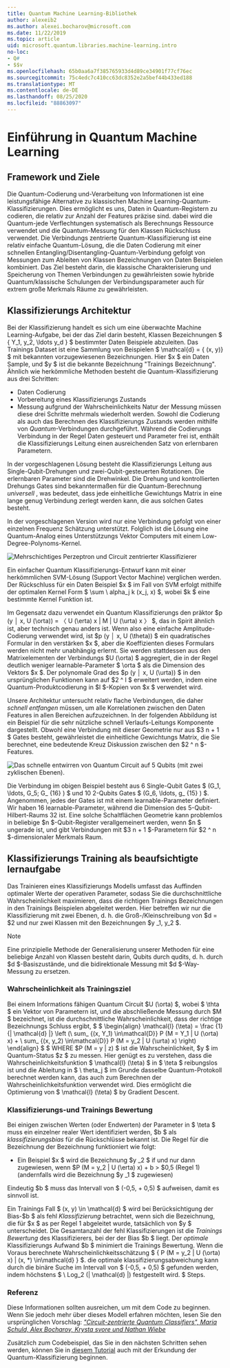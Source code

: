 ```yaml
---
title: Quantum Machine Learning-Bibliothek
author: alexeib2
ms.author: alexei.bocharov@microsoft.com
ms.date: 11/22/2019
ms.topic: article
uid: microsoft.quantum.libraries.machine-learning.intro
no-loc:
- Q#
- $$v
ms.openlocfilehash: 65b0aa6a7f385765933d4d89ce34901f77cf76ec
ms.sourcegitcommit: 75c4edc7c410cc63dc8352e2a5bef44b433ed188
ms.translationtype: MT
ms.contentlocale: de-DE
ms.lasthandoff: 08/25/2020
ms.locfileid: "88863097"
---
```

# <a name="introduction-to-quantum-machine-learning"></a>Einführung in Quantum Machine Learning

## <a name="framework-and-goals"></a>Framework und Ziele

Die Quantum-Codierung und-Verarbeitung von Informationen ist eine leistungsfähige Alternative zu klassischen Machine Learning-Quantum-Klassifizierungen. Dies ermöglicht es uns, Daten in Quantum-Registern zu codieren, die relativ zur Anzahl der Features präzise sind. dabei wird die Quantum-jede Verflechtungen systematisch als Berechnungs Ressource verwendet und die Quantum-Messung für den Klassen Rückschluss verwendet.
Die Verbindungs zentrierte Quantum-Klassifizierung ist eine relativ einfache Quantum-Lösung, die die Daten Codierung mit einer schnellen Entangling/Disentangling-Quantum-Verbindung gefolgt von Messungen zum Ableiten von Klassen Bezeichnungen von Daten Beispielen kombiniert.
Das Ziel besteht darin, die klassische Charakterisierung und Speicherung von Themen Verbindungen zu gewährleisten sowie hybride Quantum/klassische Schulungen der Verbindungsparameter auch für extrem große Merkmals Räume zu gewährleisten.

## <a name="classifier-architecture"></a>Klassifizierungs Architektur

Bei der Klassifizierung handelt es sich um eine überwachte Machine Learning-Aufgabe, bei der das Ziel darin besteht, Klassen Bezeichnungen $ \{ Y_1, y_2, \ldots y_d \} $ bestimmter Daten Beispiele abzuleiten. Das Trainings Dataset ist eine Sammlung von Beispielen $ \mathcal{d} = \{ (x, y)} $ mit bekannten vorzugewiesenen Bezeichnungen. Hier $x $ ein Daten Sample, und $y $ ist die bekannte Bezeichnung "Trainings Bezeichnung".
Ähnlich wie herkömmliche Methoden besteht die Quantum-Klassifizierung aus drei Schritten:
- Daten Codierung
- Vorbereitung eines Klassifizierungs Zustands
- Messung aufgrund der Wahrscheinlichkeits Natur der Messung müssen diese drei Schritte mehrmals wiederholt werden. Sowohl die Codierung als auch das Berechnen des Klassifizierungs Zustands werden mithilfe von *Quantum*-Verbindungen durchgeführt. Während die Codierungs Verbindung in der Regel Daten gesteuert und Parameter frei ist, enthält die Klassifizierungs Leitung einen ausreichenden Satz von erlernbaren Parametern. 

In der vorgeschlagenen Lösung besteht die Klassifizierungs Leitung aus Single-Qubit-Drehungen und zwei-Qubit-gesteuerten Rotationen. Die erlernbaren Parameter sind die Drehwinkel. Die Drehung und kontrollierten Drehungs Gates sind bekanntermaßen für die Quantum-Berechnung *universell* , was bedeutet, dass jede einheitliche Gewichtungs Matrix in eine lange genug Verbindung zerlegt werden kann, die aus solchen Gates besteht.

In der vorgeschlagenen Version wird nur eine Verbindung gefolgt von einer einzelnen Frequenz Schätzung unterstützt.
Folglich ist die Lösung eine Quantum-Analog eines Unterstützungs Vektor Computers mit einem Low-Degree-Polynoms-Kernel.

![Mehrschichtiges Perzeptron und Circuit zentrierter Klassifizierer](~/media/DLvsQCC.png)

Ein einfacher Quantum Klassifizierungs-Entwurf kann mit einer herkömmlichen SVM-Lösung (Support Vector Machine) verglichen werden. Der Rückschluss für ein Daten Beispiel $x $ im Fall von SVM erfolgt mithilfe der optimalen Kernel Form $ \sum \ alpha_j k (x_j, x) $, wobei $k $ eine bestimmte Kernel Funktion ist.

Im Gegensatz dazu verwendet ein Quantum Klassifizierungs den präktor $p (y │ x, U (\orta)) = 〈 U (\erta) x | M | U (\urta) x 〉 $, das in Spirit ähnlich ist, aber technisch genau anders ist. Wenn also eine einfache Amplitude-Codierung verwendet wird, ist $p (y │ x, U (\theta)) $ ein quadratisches Formular in den verstärken $x $, aber die Koeffizienten dieses Formulars werden nicht mehr unabhängig erlernt. Sie werden stattdessen aus den Matrixelementen der Verbindungs $U (\orta) $ aggregiert, die in der Regel deutlich weniger learnable-Parameter $ \orta $ als die Dimension des Vektors $x $. Der polynomale Grad des $p (y │ x, U (\urta)) $ in den ursprünglichen Funktionen kann auf $2 ^ l $ erweitert werden, indem eine Quantum-Produktcodierung in $l $-Kopien von $x $ verwendet wird.

Unsere Architektur untersucht relativ flache Verbindungen, die daher *schnell entfangen* müssen, um alle Korrelationen zwischen den Daten Features in allen Bereichen aufzuzeichnen. In der folgenden Abbildung ist ein Beispiel für die sehr nützliche schnell Verlaufs-Leitungs Komponente dargestellt. Obwohl eine Verbindung mit dieser Geometrie nur aus $3 n + 1 $ Gates besteht, gewährleistet die einheitliche Gewichtungs Matrix, die Sie berechnet, eine bedeutende Kreuz Diskussion zwischen den $2 ^ n $-Features.

![Das schnelle entwirren von Quantum Circuit auf 5 Qubits (mit zwei zyklischen Ebenen).](~/media/5-qubit-qccc.png)

Die Verbindung im obigen Beispiel besteht aus 6 Single-Qubit Gates $ (G_1, \ldots, G_5; G_ {16} ) $ und 10 2-Qubits Gates $ (G_6, \ldots, g_ {15} ) $. Angenommen, jedes der Gates ist mit einem learnable-Parameter definiert. Wir haben 16 learnable-Parameter, während die Dimension des 5-Qubit-Hilbert-Raums 32 ist. Eine solche Schaltflächen Geometrie kann problemlos in beliebige $n $-Qubit-Register verallgemeinert werden, wenn $n $ ungerade ist, und gibt Verbindungen mit $3 n + 1 $-Parametern für $2 ^ n $-dimensionaler Merkmals Raum.

## <a name="classifier-training-as-a-supervised-learning-task"></a>Klassifizierungs Training als beaufsichtigte lernaufgabe

Das Trainieren eines Klassifizierungs Modells umfasst das Auffinden optimaler Werte der operativen Parameter, sodass Sie die durchschnittliche Wahrscheinlichkeit maximieren, dass die richtigen Trainings Bezeichnungen in den Trainings Beispielen abgeleitet werden.
Hier betreffen wir nur die Klassifizierung mit zwei Ebenen, d. h. die Groß-/Kleinschreibung von $d = $2 und nur zwei Klassen mit den Bezeichnungen $y _1, y_2 $.

> [!NOTE]
> Eine prinzipielle Methode der Generalisierung unserer Methoden für eine beliebige Anzahl von Klassen besteht darin, Qubits durch qudits, d. h. durch $d $-Basiszustände, und die bidirektionale Messung mit $d $-Way-Messung zu ersetzen.

### <a name="likelihood-as-the-training-goal"></a>Wahrscheinlichkeit als Trainingsziel

Bei einem Informations fähigen Quantum Circuit $U (\orta) $, wobei $ \thta $ ein Vektor von Parametern ist, und die abschließende Messung durch $M $ bezeichnet, ist die durchschnittliche Wahrscheinlichkeit, dass der richtige Bezeichnungs Schluss ergibt, $ $ \begin{align} \mathcal{l} (\teta) = \frac {1} {| \mathcal{d} |} \left (\ sum_ {(x, Y_1) \in\mathcal{D}} P (M = Y_1 | U (\orta) x) + \ sum_ {(x, y_2) \in\mathcal{D}} P (M = y_2 | U (\urta) x) \right) \end{align} $ $ WHERE $P (M = y | z) $ ist die Wahrscheinlichkeit, $y $ im Quantum-Status $z $ zu messen.
Hier genügt es zu verstehen, dass die Wahrscheinlichkeitsfunktion $ \mathcal{l} (\teta) $ in $ \teta $ reibungslos ist und die Ableitung in $ \ theta_j $ im Grunde dasselbe Quantum-Protokoll berechnet werden kann, das auch zum Berechnen der Wahrscheinlichkeitsfunktion verwendet wird. Dies ermöglicht die Optimierung von $ \mathcal{l} (\teta) $ by Gradient Descent.

### <a name="classifier-bias-and-training-score"></a>Klassifizierungs-und Trainings Bewertung

Bei einigen zwischen Werten (oder Endwerten) der Parameter in $ \teta $ muss ein einzelner realer Wert identifiziert werden, $b $ als *klassifizierungsbias* für die Rückschlüsse bekannt ist. Die Regel für die Bezeichnung der Bezeichnung funktioniert wie folgt: 
- Ein Beispiel $x $ wird die Bezeichnung $y _2 $ if und nur dann zugewiesen, wenn $P (M = y_2 | U (\erta) x) + b > $0,5 (Regel 1) (andernfalls wird die Bezeichnung $y _1 $ zugewiesen)

Eindeutig $b $ muss das Intervall von $ (-0,5, + 0,5) $ aufweisen, damit es sinnvoll ist.

Ein Trainings Fall $ (x, y) \in \mathcal{d} $ wird bei Berücksichtigung der Bias-$b $ als fehl *Klassifizierung* betrachtet, wenn sich die Bezeichnung, die für $x $ as per Regel 1 abgeleitet wurde, tatsächlich von $y $ unterscheidet. Die Gesamtanzahl der fehl Klassifizierungen ist die *Trainings Bewertung* des Klassifizierers, bei der der Bias $b $ liegt. Der *optimale* Klassifizierungs Aufwand $b $ minimiert die Trainings Bewertung. Wenn die Voraus berechnete Wahrscheinlichkeitsschätzung $ \{ P (M = y_2 | U (\orta) x) | (x, *) \in\mathcal{d} \} $. die optimale klassifizierungsabweichung kann durch die binäre Suche im Intervall von $ (-0,5, + 0,5) $ gefunden werden, indem höchstens $ \ Log_2 (| \mathcal{d} |) festgestellt wird. $ Steps.

### <a name="reference"></a>Referenz

Diese Informationen sollten ausreichen, um mit dem Code zu beginnen. Wenn Sie jedoch mehr über dieses Modell erfahren möchten, lesen Sie den ursprünglichen Vorschlag: [ *"Circuit-zentrierte Quantum Classifiers", Maria Schuld, Alex Bocharov, Krysta svore und Nathan Wiebe*](https://arxiv.org/abs/1804.00633)

Zusätzlich zum Codebeispiel, das Sie in den nächsten Schritten sehen werden, können Sie in [diesem Tutorial](https://github.com/microsoft/QuantumKatas/tree/master/tutorials/QuantumClassification) auch mit der Erkundung der Quantum-Klassifizierung beginnen. 
